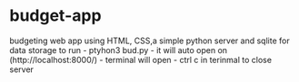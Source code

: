 # budget-app
budgeting web app using HTML, CSS,a simple python server and sqlite for data storage
to run 
    - ptyhon3 bud.py
    - it will auto open on (http://localhost:8000/)
    - terminal will open 
    - ctrl c in terinmal to close server 